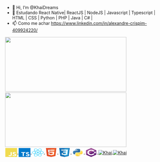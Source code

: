 - 👋 Hi, I’m @KhaiDreams<br>
- 🌱 Estudando React Native| ReactJS | NodeJS | Javascript | Typescript | HTML | CSS | Python | PHP | Java | C# |<br>
- 📫 Como me achar https://www.linkedin.com/in/alexandre-crispim-409924220/<br> 


<div>
  <a href="https://github.com/Otavin23">
  <img width="400"height="180em" src="https://github-readme-stats.vercel.app/api?username=KhaiDreams&show_icons=true&theme=dark&include_all_commits=true&count_private=true"/>
  <img width="400" height="180em" src="https://github-readme-stats.vercel.app/api/top-langs/?username=KhaiDreams&layout=compact&langs_count=7&theme=dark"/> 
</div>
<div style="display: inline_block">
  <img align="center" alt="Khai" height="30" width="40" src="https://raw.githubusercontent.com/devicons/devicon/master/icons/javascript/javascript-plain.svg">
  <img align="center" alt="Khai" height="30" width="40" src="https://raw.githubusercontent.com/devicons/devicon/master/icons/typescript/typescript-plain.svg">
  <img align="center" alt="Khai" height="30" width="40" src="https://raw.githubusercontent.com/devicons/devicon/master/icons/react/react-original.svg">
  <img align="center" alt="Khai" height="30" width="40" src="https://raw.githubusercontent.com/devicons/devicon/master/icons/html5/html5-original.svg">
  <img align="center" alt="Khai" height="30" width="40" src="https://raw.githubusercontent.com/devicons/devicon/master/icons/css3/css3-original.svg">
  <img align="center" alt="Khai" height="30" width="40" src="https://raw.githubusercontent.com/devicons/devicon/master/icons/python/python-original.svg">
  <img align="center" alt="Khai" height="30" width="40" src="https://raw.githubusercontent.com/devicons/devicon/master/icons/csharp/csharp-original.svg">
  <img align="center" alt="Khai" height="30" width="40" src="https://cdn.jsdelivr.net/gh/devicons/devicon/icons/php/php-original.svg">
  <img align="center" alt="Khai" height="30" width="40" src="https://cdn.jsdelivr.net/gh/devicons/devicon/icons/java/java-original-wordmark.svg"
</div>
